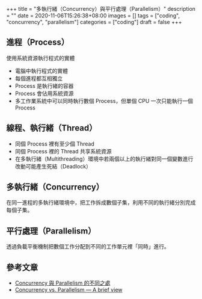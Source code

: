 +++
title = "多執行緒（Concurrency）與平行處理（Parallelism）"
description = ""
date = 2020-11-06T15:26:38+08:00
images = []
tags = ["coding", "concurrency", "parallelism"]
categories = ["coding"]
draft = false
+++

## 進程（Process）

使用系統資源執行程式的實體

- 電腦中執行程式的實體
- 每個進程都互相獨立
- Process 是執行緒的容器
- Process 會佔用系統資源
- 多工作業系統中可以同時執行數個 Process，但單個 CPU 一次只能執行一個 Process

## 線程、執行緒（Thread）

- 同個 Process 裡有至少個 Thread
- 同個 Process 裡的 Thread 共享系統資源
- 在多執行緒（Multithreading）環境中若兩個以上的執行緒對同一個變數進行改動可能產生死結（Deadlock）

## 多執行緒（Concurrency）

在同一進程的多執行緒環境中，把工作拆成數個子集，利用不同的執行緒分別完成每個子集。

## 平行處理（Parallelism）

透過負載平衡機制把數個工作分配到不同的工作單元裡「同時」進行。

## 參考文章

- [Concurrency 與 Parallelism 的不同之處](https://medium.com/mr-efacani-teatime/concurrency%E8%88%87parallelism%E7%9A%84%E4%B8%8D%E5%90%8C%E4%B9%8B%E8%99%95-1b212a020e30)
- [Concurrency vs. Parallelism — A brief view](https://medium.com/@itIsMadhavan/concurrency-vs-parallelism-a-brief-review-b337c8dac350)
